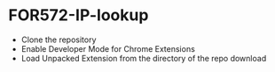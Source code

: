 # FOR572-IP-lookup

- Clone the repository
- Enable Developer Mode for Chrome Extensions
- Load Unpacked Extension from the directory of the repo download
